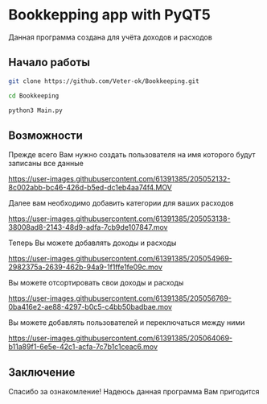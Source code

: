 # Bookkepping app with PyQT5

Данная программа создана для учёта доходов и расходов

## Начало работы

~~~bash  
git clone https://github.com/Veter-ok/Bookkeeping.git
~~~

~~~bash
cd Bookkeeping
~~~

~~~bash
python3 Main.py
~~~

## Возможности

Прежде всего Вам нужно создать пользователя на имя которого будут записаны все данные

https://user-images.githubusercontent.com/61391385/205052132-8c002abb-bc46-426d-b5ed-dc1eb4aa74f4.MOV

Далее вам необходимо добавить категории для ваших расходов

https://user-images.githubusercontent.com/61391385/205053138-38008ad8-2143-48d9-adfa-7cb9de107847.mov

Теперь Вы можете добавлять доходы и расходы

https://user-images.githubusercontent.com/61391385/205054969-2982375a-2639-462b-94a9-1f1ffe1fe09c.mov

Вы можете отсортировать свои доходы и расходы

https://user-images.githubusercontent.com/61391385/205056769-0ba416e2-ae88-4297-b0c5-c4bb50badbae.mov

Вы можете добавлять пользователей и переключаться между ними

https://user-images.githubusercontent.com/61391385/205064069-b11a89f1-6e5e-42c1-acfa-7c7b1c1ceac6.mov

## Заключение
Спасибо за ознакомление! Надеюсь данная программа Вам пригодится
